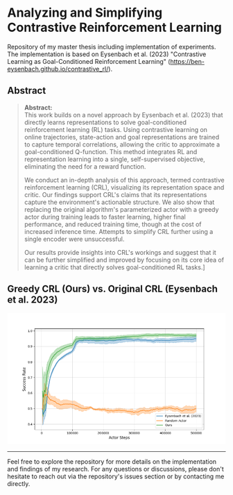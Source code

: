 # Analyzing and Simplifying Contrastive Reinforcement Learning

Repository of my master thesis including implementation of experiments.
The implementation is based on Eysenbach et al. (2023) "Contrastive Learning as Goal-Conditioned Reinforcement Learning" (https://ben-eysenbach.github.io/contrastive_rl/).

## Abstract

> **Abstract:**  
> This work builds on a novel approach by Eysenbach et al. (2023) that directly learns representations to solve goal-conditioned reinforcement learning (RL) tasks. Using contrastive learning on online trajectories, state-action and goal representations are trained to capture temporal correlations, allowing the critic to approximate a goal-conditioned Q-function. This method integrates RL and representation learning into a single, self-supervised objective, eliminating the need for a reward function.
>
> We conduct an in-depth analysis of this approach, termed contrastive reinforcement learning (CRL), visualizing its representation space and critic. Our findings support CRL's claims that its representations capture the environment's actionable structure. We also show that replacing the original algorithm's parameterized actor with a greedy actor during training leads to faster learning, higher final performance, and reduced training time, though at the cost of increased inference time. Attempts to simplify CRL further using a single encoder were unsuccessful.
> 
>Our results provide insights into CRL's workings and suggest that it can be further simplified and improved by focusing on its core idea of learning a critic that directly solves goal-conditioned RL tasks.]

## Greedy CRL (Ours) vs. Original CRL (Eysenbach et al. 2023)

![Training Progress of Our greedy CRL compared to that of the original CRL by Eysenbach et al. (2023)](performance_overview.png)

---

Feel free to explore the repository for more details on the implementation and findings of my research. For any questions or discussions, please don't hesitate to reach out via the repository's issues section or by contacting me directly.
